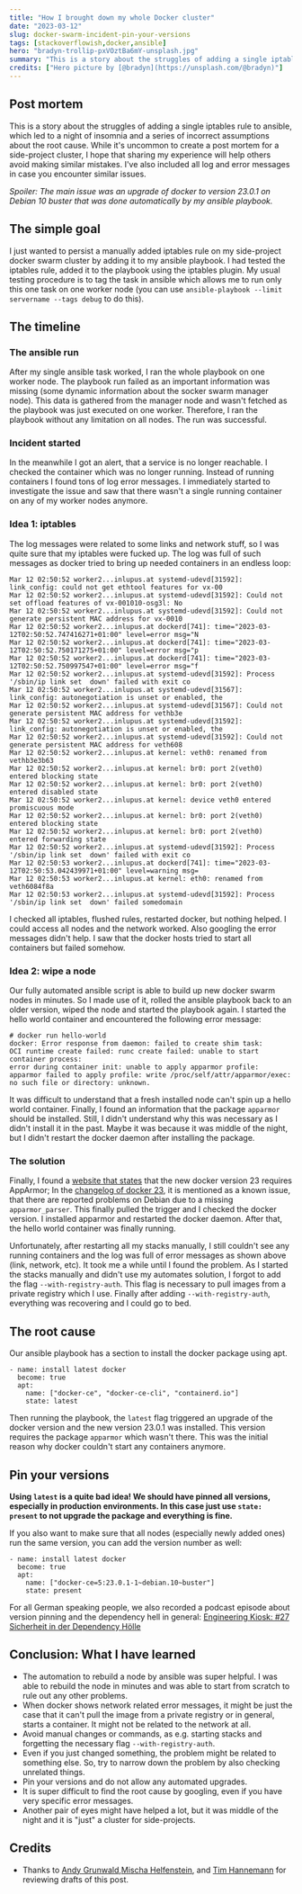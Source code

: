 ```yaml
---
title: "How I brought down my whole Docker cluster"
date: "2023-03-12"
slug: docker-swarm-incident-pin-your-versions
tags: [stackoverflowish,docker,ansible]
hero: "bradyn-trollip-pxVOztBa6mY-unsplash.jpg"
summary: "This is a story about the struggles of adding a single iptables rule to ansible, which led to a night of insomnia and a series of incorrect assumptions about the root cause. While it's uncommon to create a post mortem for a side-project cluster, I hope that sharing my experience will help others avoid making similar mistakes. I've also included all log and error messages in case you encounter similar issues."
credits: ["Hero picture by [@bradyn](https://unsplash.com/@bradyn)"]
---
```


## Post mortem

This is a story about the struggles of adding a single iptables rule to ansible, which led to a night of insomnia and a series of incorrect assumptions about the root cause. While it's uncommon to create a post mortem for a side-project cluster, I hope that sharing my experience will help others avoid making similar mistakes. I've also included all log and error messages in case you encounter similar issues.

*Spoiler: The main issue
was an upgrade of docker to version 23.0.1 on Debian 10 buster that was done automatically by my
ansible playbook.*

## The simple goal

I just wanted to persist a manually added iptables rule on my side-project docker swarm cluster by adding it to my ansible playbook.
I had tested the iptables rule, added it to the playbook using the iptables plugin. My usual testing procedure
is to tag the task in ansible which allows me to run only this one task on one worker node
(you can use `ansible-playbook --limit servername --tags debug` to do this).

## The timeline

### The ansible run

After my single ansible task worked, I ran the whole playbook on one worker node. The playbook run failed as an important information
was missing (some dynamic information about the socker swarm manager node). This data is gathered from the manager node and wasn't
fetched as the playbook was just executed on one worker. Therefore, I ran the playbook without any limitation on all nodes. The run was successful.

### Incident started

In the meanwhile I got an alert, that a service is no longer reachable. I checked the container which was no longer running. Instead
of running containers I found tons of log error messages. I immediately started to investigate the issue and saw that there
wasn't a single running container on any of my worker nodes anymore.

### Idea 1: iptables

The log messages were related to some links and network stuff, so I was quite sure that my iptables were fucked up.
The log was full of such messages as docker tried to bring up needed containers in an endless loop:

```(bash)
Mar 12 02:50:52 worker2...inlupus.at systemd-udevd[31592]: link_config: could not get ethtool features for vx-00
Mar 12 02:50:52 worker2...inlupus.at systemd-udevd[31592]: Could not set offload features of vx-001010-osg3l: No
Mar 12 02:50:52 worker2...inlupus.at systemd-udevd[31592]: Could not generate persistent MAC address for vx-0010
Mar 12 02:50:52 worker2...inlupus.at dockerd[741]: time="2023-03-12T02:50:52.747416271+01:00" level=error msg="N
Mar 12 02:50:52 worker2...inlupus.at dockerd[741]: time="2023-03-12T02:50:52.750171275+01:00" level=error msg="p
Mar 12 02:50:52 worker2...inlupus.at dockerd[741]: time="2023-03-12T02:50:52.750997547+01:00" level=error msg="f
Mar 12 02:50:52 worker2...inlupus.at systemd-udevd[31592]: Process '/sbin/ip link set  down' failed with exit co
Mar 12 02:50:52 worker2...inlupus.at systemd-udevd[31567]: link_config: autonegotiation is unset or enabled, the
Mar 12 02:50:52 worker2...inlupus.at systemd-udevd[31567]: Could not generate persistent MAC address for vethb3e
Mar 12 02:50:52 worker2...inlupus.at systemd-udevd[31592]: link_config: autonegotiation is unset or enabled, the
Mar 12 02:50:52 worker2...inlupus.at systemd-udevd[31592]: Could not generate persistent MAC address for veth608
Mar 12 02:50:52 worker2...inlupus.at kernel: veth0: renamed from vethb3e3b63
Mar 12 02:50:52 worker2...inlupus.at kernel: br0: port 2(veth0) entered blocking state
Mar 12 02:50:52 worker2...inlupus.at kernel: br0: port 2(veth0) entered disabled state
Mar 12 02:50:52 worker2...inlupus.at kernel: device veth0 entered promiscuous mode
Mar 12 02:50:52 worker2...inlupus.at kernel: br0: port 2(veth0) entered blocking state
Mar 12 02:50:52 worker2...inlupus.at kernel: br0: port 2(veth0) entered forwarding state
Mar 12 02:50:52 worker2...inlupus.at systemd-udevd[31592]: Process '/sbin/ip link set  down' failed with exit co
Mar 12 02:50:53 worker2...inlupus.at dockerd[741]: time="2023-03-12T02:50:53.042439971+01:00" level=warning msg=
Mar 12 02:50:53 worker2...inlupus.at kernel: eth0: renamed from veth6084f8a
Mar 12 02:50:53 worker2...inlupus.at systemd-udevd[31592]: Process '/sbin/ip link set  down' failed somedomain
```

I checked all iptables, flushed rules, restarted docker, but nothing helped. I could access all nodes and the network worked.
Also googling the error messages didn't help. I saw that the docker hosts tried to start all containers but failed somehow.

### Idea 2: wipe a node

Our fully automated ansible script is able to build up new docker swarm nodes in minutes. So I made use of it, rolled the ansible
playbook back to an older version, wiped the node and started the playbook again. I started the hello world container and encountered
the following error message:

```(bash)
# docker run hello-world
docker: Error response from daemon: failed to create shim task:
OCI runtime create failed: runc create failed: unable to start container process:
error during container init: unable to apply apparmor profile:
apparmor failed to apply profile: write /proc/self/attr/apparmor/exec: no such file or directory: unknown.
```

It was difficult to understand that a fresh installed node can't spin up a hello world container. Finally, I found an information
that the package `apparmor` should be installed. Still, I didn't understand why this was necessary as I didn't install it in the past.
Maybe it was because it was middle of the night, but I didn't restart the docker daemon after installing the package.

### The solution

Finally, I found a [website that states](https://askubuntu.com/questions/1455714/why-does-docker-run-helloworld-on-a-fresh-ubuntu-20-04-fail-with-unable-to-appl) that the new docker version 23 requires AppArmor;
In the [changelog of docker 23](https://docs.docker.com/engine/release-notes/23.0/#known-issues), it is mentioned as a known issue,
that there are reported problems on Debian due to a missing `apparmor_parser`.
This finally pulled the trigger and I checked the docker version. I installed apparmor and restarted the docker daemon. After that,
the hello world container was finally running.

Unfortunately, after restarting all my stacks manually, I still couldn't see any running containers
and the log was full of error messages as shown above (link, network, etc). It took me a while until I found the problem.
As I started the stacks manually and didn't use my automates solution, I forgot to add the flag `--with-registry-auth`.
This flag is necessary to pull images from a private registry which I use.  Finally after adding `--with-registry-auth`,
everything was recovering and I could go to bed.

## The root cause

Our ansible playbook has a section to install the docker package using apt.

```(yaml)
- name: install latest docker
  become: true
  apt:
    name: ["docker-ce", "docker-ce-cli", "containerd.io"]
    state: latest
```

Then running the playbook, the `latest` flag triggered an upgrade of the docker version and the new version 23.0.1 was installed. This version requires the package `apparmor` which wasn't there. This was the initial reason why docker couldn't start any containers anymore.

## Pin your versions

**Using `latest` is a quite bad idea! We should have pinned all versions, especially in production environments.
In this case just use `state: present` to not upgrade the package and everything is fine.**

If you also want to make sure that all nodes (especially newly added ones) run the same version, you can add the version number as well:

```(yaml)
- name: install latest docker
  become: true
  apt:
    name: ["docker-ce=5:23.0.1-1~debian.10~buster"]
    state: present
```

For all German speaking people, we also recorded a podcast episode about version pinning and the dependency hell in general:
[Engineering Kiosk: #27 Sicherheit in der Dependency Hölle](https://engineeringkiosk.dev/podcast/episode/27-sicherheit-in-der-dependency-h%C3%B6lle/?pkn=gasslerblog)

## Conclusion: What I have learned

- The automation to rebuild a node by ansible was super helpful. I was able to rebuild the node in minutes and was able to start
from scratch to rule out any other problems.
- When docker shows network related error messages, it might be just the case that it can't pull the image from a private registry or in general, starts a container. It might not be related to the network at all.
- Avoid manual changes or commands, as e.g. starting stacks and forgetting the necessary flag `--with-registry-auth`.
- Even if you just changed something, the problem might be related to something else. So, try to narrow down the problem by also checking unrelated things.
- Pin your versions and do not allow any automated upgrades.
- It is super difficult to find the root cause by googling, even if you have very specific error messages.
- Another pair of eyes might have helped a lot, but it was middle of the night and it is "just" a cluster for side-projects.

## Credits

- Thanks to [Andy Grunwald](https://twitter.com/andygrunwald/),[Mischa Helfenstein](https://www.linkedin.com/in/mischa-helfenstein/), and [Tim Hannemann](https://www.linkedin.com/in/timhannemann) for reviewing drafts of this post.
